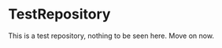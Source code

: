 TestRepository
==============

This is a test repository, nothing to be seen here. Move on now.  
 
 
  
 
 
  
   
      
     
      
    
      
    
    
  
   
     
  
   
  
  
 
 
